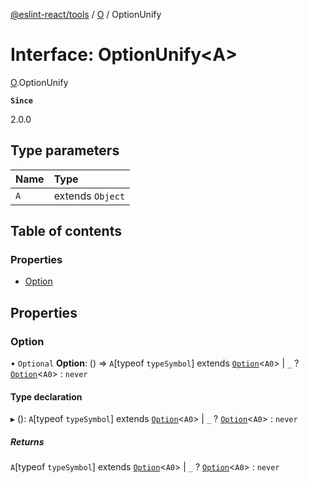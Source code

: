 [@eslint-react/tools](../README.md) / [O](../modules/O.md) / OptionUnify

# Interface: OptionUnify<A\>

[O](../modules/O.md).OptionUnify

**`Since`**

2.0.0

## Type parameters

| Name | Type             |
| :--- | :--------------- |
| `A`  | extends `Object` |

## Table of contents

### Properties

- [Option](O.OptionUnify.md#option)

## Properties

### Option

• `Optional` **Option**: () => `A`[typeof `typeSymbol`] extends [`Option`](../modules/O.md#option)<`A0`\> \| `_` ? [`Option`](../modules/O.md#option)<`A0`\> : `never`

#### Type declaration

▸ (): `A`[typeof `typeSymbol`] extends [`Option`](../modules/O.md#option)<`A0`\> \| `_` ? [`Option`](../modules/O.md#option)<`A0`\> : `never`

##### Returns

`A`[typeof `typeSymbol`] extends [`Option`](../modules/O.md#option)<`A0`\> \| `_` ? [`Option`](../modules/O.md#option)<`A0`\> : `never`
